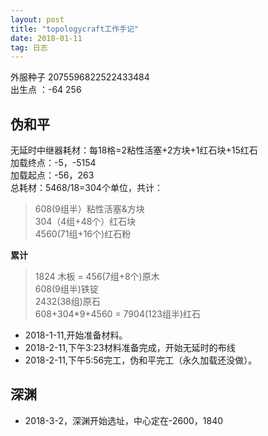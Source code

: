 ```yaml
---
layout: post
title: "topologycraft工作手记"
date: 2018-01-11
tag: 日志
---  
```


外服种子 2075596822522433484        
出生点 ：-64 256        

## 伪和平     

无延时中继器耗材：每18格=2粘性活塞+2方块+1红石块+15红石       
加载终点：-5，-5154       
加载起点：-56，263        
总耗材：5468/18=304个单位，共计：      
>608(9组半）粘性活塞&方块        
>304（4组+48个）红石块     
>4560(71组+16个)红石粉              

**累计**      
>1824 木板 = 456(7组+8个)原木     
>608(9组半)铁锭     
>2432(38组)原石        
>608+304*9+4560 = 7904(123组半)红石     

- 2018-1-11,开始准备材料。
- 2018-2-11,下午3:23材料准备完成，开始无延时的布线
- 2018-2-11,下午5:56完工，伪和平完工（永久加载还没做）。

## 深渊       
- 2018-3-2，深渊开始选址，中心定在-2600，1840